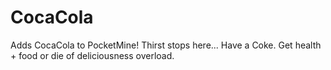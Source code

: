 # CocaCola
Adds CocaCola to PocketMine!
Thirst stops here... Have a Coke. Get health + food or die of deliciousness overload.
